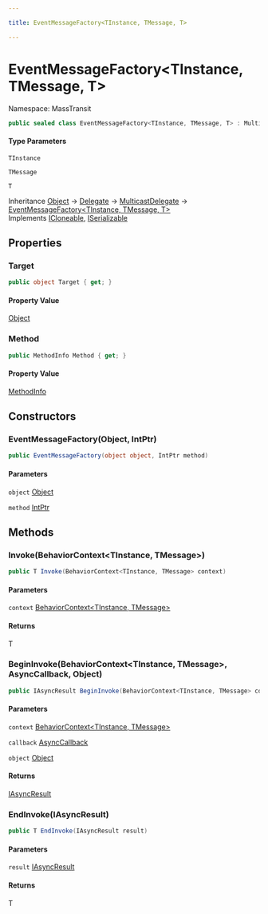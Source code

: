 ```yaml
---

title: EventMessageFactory<TInstance, TMessage, T>

---
```


# EventMessageFactory\<TInstance, TMessage, T\>

Namespace: MassTransit

```csharp
public sealed class EventMessageFactory<TInstance, TMessage, T> : MulticastDelegate, ICloneable, ISerializable
```

#### Type Parameters

`TInstance`<br/>

`TMessage`<br/>

`T`<br/>

Inheritance [Object](https://learn.microsoft.com/en-us/dotnet/api/system.object) → [Delegate](https://learn.microsoft.com/en-us/dotnet/api/system.delegate) → [MulticastDelegate](https://learn.microsoft.com/en-us/dotnet/api/system.multicastdelegate) → [EventMessageFactory\<TInstance, TMessage, T\>](../masstransit/eventmessagefactory-3)<br/>
Implements [ICloneable](https://learn.microsoft.com/en-us/dotnet/api/system.icloneable), [ISerializable](https://learn.microsoft.com/en-us/dotnet/api/system.runtime.serialization.iserializable)

## Properties

### **Target**

```csharp
public object Target { get; }
```

#### Property Value

[Object](https://learn.microsoft.com/en-us/dotnet/api/system.object)<br/>

### **Method**

```csharp
public MethodInfo Method { get; }
```

#### Property Value

[MethodInfo](https://learn.microsoft.com/en-us/dotnet/api/system.reflection.methodinfo)<br/>

## Constructors

### **EventMessageFactory(Object, IntPtr)**

```csharp
public EventMessageFactory(object object, IntPtr method)
```

#### Parameters

`object` [Object](https://learn.microsoft.com/en-us/dotnet/api/system.object)<br/>

`method` [IntPtr](https://learn.microsoft.com/en-us/dotnet/api/system.intptr)<br/>

## Methods

### **Invoke(BehaviorContext\<TInstance, TMessage\>)**

```csharp
public T Invoke(BehaviorContext<TInstance, TMessage> context)
```

#### Parameters

`context` [BehaviorContext\<TInstance, TMessage\>](../masstransit/behaviorcontext-2)<br/>

#### Returns

T<br/>

### **BeginInvoke(BehaviorContext\<TInstance, TMessage\>, AsyncCallback, Object)**

```csharp
public IAsyncResult BeginInvoke(BehaviorContext<TInstance, TMessage> context, AsyncCallback callback, object object)
```

#### Parameters

`context` [BehaviorContext\<TInstance, TMessage\>](../masstransit/behaviorcontext-2)<br/>

`callback` [AsyncCallback](https://learn.microsoft.com/en-us/dotnet/api/system.asynccallback)<br/>

`object` [Object](https://learn.microsoft.com/en-us/dotnet/api/system.object)<br/>

#### Returns

[IAsyncResult](https://learn.microsoft.com/en-us/dotnet/api/system.iasyncresult)<br/>

### **EndInvoke(IAsyncResult)**

```csharp
public T EndInvoke(IAsyncResult result)
```

#### Parameters

`result` [IAsyncResult](https://learn.microsoft.com/en-us/dotnet/api/system.iasyncresult)<br/>

#### Returns

T<br/>
